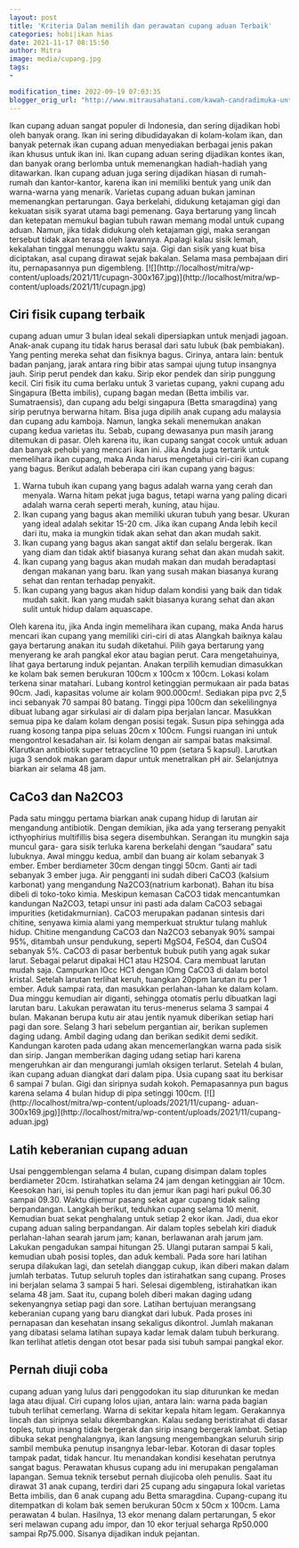 ```yaml
---
layout: post
title: 'Kriteria Dalam memilih dan perawatan cupang aduan Terbaik'
categories: hobi|ikan hias
date: 2021-11-17 08:15:50
author: Mitra
image: media/cupang.jpg
tags:
- 

modification_time: 2022-09-19 07:03:35
blogger_orig_url: "http://www.mitrausahatani.com/kawah-candradimuka-untuk-cupang-aduan.html"
---
```


Ikan cupang aduan sangat populer di Indonesia, dan sering dijadikan hobi oleh
banyak orang. Ikan ini sering dibudidayakan di kolam-kolam ikan, dan banyak
peternak ikan cupang aduan menyediakan berbagai jenis pakan ikan khusus untuk
ikan ini. Ikan cupang aduan sering dijadikan kontes ikan, dan banyak orang
berlomba untuk memenangkan hadiah-hadiah yang ditawarkan. Ikan cupang aduan
juga sering dijadikan hiasan di rumah-rumah dan kantor-kantor, karena ikan ini
memiliki bentuk yang unik dan warna-warna yang menarik. Varietas cupang aduan
bukan jaminan memenangkan pertarungan. Gaya berkelahi, didukung ketajaman gigi
dan kekuatan sisik syarat utama bagi pemenang. Gaya bertarung yang lincah dan
ketepatan memukul bagian tubuh rawan memang modal untuk cupang aduan. Namun,
jika tidak didukung oleh ketajaman gigi, maka serangan tersebut tidak akan
terasa oleh lawannya. Apalagi kalau sisik lemah, kekalahan tinggal menunggu
waktu saja. Gigi dan sisik yang kuat bisa diciptakan, asal cupang dirawat
sejak bakalan. Selama masa pembajaan diri itu, pernapasannya pun digembleng.
[![](http://localhost/mitra/wp-
content/uploads/2021/11/cupagn-300x167.jpg)](http://localhost/mitra/wp-
content/uploads/2021/11/cupagn.jpg)

## Ciri fisik cupang terbaik

cupang aduan umur 3 bulan ideal sekali dipersiapkan untuk menjadi jagoan.
Anak-anak cupang itu tidak harus berasal dari satu lubuk (bak pembiakan). Yang
penting mereka sehat dan fisiknya bagus. Cirinya, antara lain: bentuk badan
panjang, jarak antara ring bibir atas sampai ujung tutup insangnya jauh. Sirip
perut pendek dan kaku. Sirip ekor pendek dan sirip punggung kecil. Ciri fisik
itu cuma berlaku untuk 3 varietas cupang, yakni cupang adu Singapura (Betta
imbilis), cupang bagan medan (Betta imbilis var. Sumatraensis), dan cupang adu
belgi singapura (Betta smaragdina) yang sirip perutnya berwarna hitam. Bisa
juga dipilih anak cupang adu malaysia dan cupang adu kamboja. Namun, langka
sekali menemukan anakan cupang kedua varietas itu. Sebab, cupang dewasanya pun
masih jarang ditemukan di pasar. Oleh karena itu, ikan cupang sangat cocok
untuk aduan dan banyak pehobi yang mencari ikan ini. Jika Anda juga tertarik
untuk memelihara ikan cupang, maka Anda harus mengetahui ciri-ciri ikan cupang
yang bagus. Berikut adalah beberapa ciri ikan cupang yang bagus:

  1. Warna tubuh ikan cupang yang bagus adalah warna yang cerah dan menyala. Warna hitam pekat juga bagus, tetapi warna yang paling dicari adalah warna cerah seperti merah, kuning, atau hijau.
  2. Ikan cupang yang bagus akan memiliki ukuran tubuh yang besar. Ukuran yang ideal adalah sekitar 15-20 cm. Jika ikan cupang Anda lebih kecil dari itu, maka ia mungkin tidak akan sehat dan akan mudah sakit.
  3. Ikan cupang yang bagus akan sangat aktif dan selalu bergerak. Ikan yang diam dan tidak aktif biasanya kurang sehat dan akan mudah sakit.
  4. Ikan cupang yang bagus akan mudah makan dan mudah beradaptasi dengan makanan yang baru. Ikan yang susah makan biasanya kurang sehat dan rentan terhadap penyakit.
  5. Ikan cupang yang bagus akan hidup dalam kondisi yang baik dan tidak mudah sakit. Ikan yang mudah sakit biasanya kurang sehat dan akan sulit untuk hidup dalam aquascape.

Oleh karena itu, jika Anda ingin memelihara ikan cupang, maka Anda harus
mencari ikan cupang yang memiliki ciri-ciri di atas Alangkah baiknya kalau
gaya bertarung anakan itu sudah diketahui. Pilih gaya bertarung yang menyerang
ke arah pangkal ekor atau bagian perut. Cara mengetahuinya, lihat gaya
bertarung induk pejantan. Anakan terpilih kemudian dimasukkan ke kolam bak
semen berukuran 100cm x 100cm x 100cm. Lokasi kolam terkena sinar matahari.
Lubang kontrol ketinggian permukaan air pada batas 90cm. Jadi, kapasitas
volume air kolam 900.000cm!. Sediakan pipa pvc 2,5 inci sebanyak 70 sampai 80
batang. Tinggi pipa 100cm dan sekelilingnya dibuat lubang agar sirkulasi air
di dalam pipa berjalan lancar. Masukkan semua pipa ke dalam kolam dengan
posisi tegak. Susun pipa sehingga ada ruang kosong tanpa pipa seluas 20cm x
100cm. Fungsi ruangan ini untuk mengontrol kesadahan air. Isi kolam dengan air
sampai batas maksimal. Klarutkan antibiotik super tetracycline 10 ppm (setara
5 kapsul). Larutkan juga 3 sendok makan garam dapur untuk menetralkan pH air.
Selanjutnya biarkan air selama 48 jam.

## CaCo3 dan Na2CO3

Pada satu minggu pertama biarkan anak cupang hidup di larutan air mengandung
antibiotik. Dengan demikian, jika ada yang terserang penyakit icthyophirius
multifillis bisa segera disembuhkan. Serangan itu mungkin saja muncul gara-
gara sisik terluka karena berkelahi dengan “saudara” satu lubuknya. Awal
minggu kedua, ambil dan buang air kolam sebanyak 3 ember. Ember berdiameter
30cm dengan tinggi 50cm. Ganti air tadi sebanyak 3 ember juga. Air pengganti
ini sudah diberi CaCO3 (kalsium karbonat) yang mengandung Na2CO3(natrium
karbonat). Bahan itu bisa dibeli di toko-toko kimia. Meskipun kemasan CaCO3
tidak mencantumkan kandungan Na2CO3, tetapi unsur ini pasti ada dalam CaCO3
sebagai impurities (ketidakmurnian). CaCO3 merupakan padanan sintesis dari
chitine, senyawa kimia alami yang memperkuat struktur tulang mahluk hidup.
Chitine mengandung CaCO3 dan Na2CO3 sebanyak 90% sampai 95%, ditambah unsur
pendukung, seperti MgSO4, FeSO4, dan CuSO4 sebanyak 5%. CaCO3 di pasar
berbentuk bubuk putih yang agak sukar larut. Sebagai pelarut dipakai HC1 atau
H2SO4. Cara membuat larutan mudah saja. Campurkan lOcc HC1 dengan lOmg CaCO3
di dalam botol kristal. Setelah larutan terlihat keruh, tuangkan 20ppm larutan
itu per 1 ember. Aduk sampai rata, dan masukkan perlahan-lahan ke dalam kolam.
Dua minggu kemudian air diganti, sehingga otomatis perlu dibuatkan lagi
larutan baru. Lakukan perawatan itu terus-menerus selama 3 sampai 4 bulan.
Makanan berupa kutu air atau jentik nyamuk diberikan setiap hari pagi dan
sore. Selang 3 hari sebelum pergantian air, berikan suplemen daging udang.
Ambil daging udang dan berikan sedikit demi sedikit. Kandungan karoten pada
udang akan mencemerlangkan warna pada sisik dan sirip. Jangan memberikan
daging udang setiap hari karena mengeruhkan air dan mengurangi jumlah oksigen
terlarut. Setelah 4 bulan, ikan cupang aduan diangkat dari dalam pipa. Usia
cupang saat itu berkisar 6 sampai 7 bulan. Gigi dan siripnya sudah kokoh.
Pemapasannya pun bagus karena selama 4 bulan hidup di pipa setinggi 100cm.
[![](http://localhost/mitra/wp-content/uploads/2021/11/cupang-
aduan-300x169.jpg)](http://localhost/mitra/wp-content/uploads/2021/11/cupang-
aduan.jpg)

## Latih keberanian cupang aduan

Usai penggemblengan selama 4 bulan, cupang disimpan dalam toples berdiameter
20cm. Istirahatkan selama 24 jam dengan ketinggian air 10cm. Keesokan hari,
isi penuh toples itu dan jemur ikan pagi hari pukul 06.30 sampai 09.30. Waktu
dijemur pasang sekat agar cupang tidak saling berpandangan. Langkah berikut,
teduhkan cupang selama 10 menit. Kemudian buat sekat penghalang untuk setiap 2
ekor ikan. Jadi, dua ekor cupang aduan saling berpandangan. Air dalam toples
sebelah kiri diaduk perlahan-lahan searah jarum jam; kanan, berlawanan arah
jarum jam. Lakukan pengadukan sampai hitungan 25. Ulangi putaran sampai 5
kali, kemudian ubah posisi toples, dan aduk kembali. Pada sore hari latihan
serupa dilakukan lagi, dan setelah dianggap cukup, ikan diberi makan dalam
jumlah terbatas. Tutup seluruh toples dan istirahatkan sang cupang. Proses ini
berjalan selama 3 sampai 5 hari. Selesai digembleng, istirahatkan ikan selama
48 jam. Saat itu, cupang boleh diberi makan daging udang sekenyangnya setiap
pagi dan sore. Latihan bertujuan merangsang keberanian cupang yang baru
diangkat dari lubuk. Pada proses ini pernapasan dan kesehatan insang sekaligus
dikontrol. Jumlah makanan yang dibatasi selama latihan supaya kadar lemak
dalam tubuh berkurang. Ikan terlihat atletis dengan otot besar pada sisi tubuh
sampai pangkal ekor.

## Pernah diuji coba

cupang aduan yang lulus dari penggodokan itu siap diturunkan ke medan laga
atau dijual. Ciri cupang lolos ujian, antara lain: warna pada bagian tubuh
terlihat cemerlang. Warna di sekitar kepala hitam legam. Gerakannya lincah dan
siripnya selalu dikembangkan. Kalau sedang beristirahat di dasar toples, tutup
insang tidak bergerak dan sirip insang bergerak lambat. Setiap dibuka sekat
penghalangnya, ikan langsung mengembangkan seluruh sirip sambil membuka
penutup insangnya lebar-lebar. Kotoran di dasar toples tampak padat, tidak
hancur. Itu menandakan kondisi kesehatan perutnya sangat bagus. Perawatan
khusus cupang adu ini merupakan pengalaman lapangan. Semua teknik tersebut
pernah diujicoba oleh penulis. Saat itu dirawat 31 anak cupang, terdiri dari
25 cupang adu singapura lokal varietas Betta imbilis, dan 6 anak cupang adu
Betta smaragdina. Cupang-cupang itu ditempatkan di kolam bak semen berukuran
50cm x 50cm x 100cm. Lama perawatan 4 bulan. Hasilnya, 13 ekor menang dalam
pertarungan, 5 ekor seri melawan cupang adu impor, dan 10 ekor terjual seharga
Rp50.000 sampai Rp75.000. Sisanya dijadikan induk pejantan.


